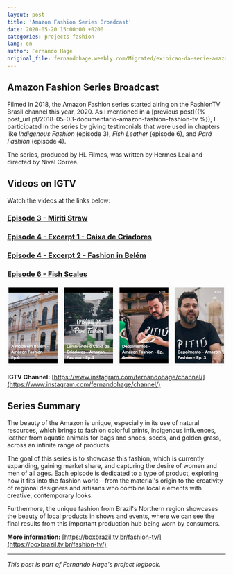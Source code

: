 ```yaml
---
layout: post
title: 'Amazon Fashion Series Broadcast'
date: 2020-05-20 15:00:00 +0200
categories: projects fashion
lang: en
author: Fernando Hage
original_file: fernandohage.weebly.com/Migrated/exibicao-da-serie-amazon-fashion.html
---
```


## Amazon Fashion Series Broadcast

Filmed in 2018, the Amazon Fashion series started airing on the FashionTV Brasil channel this year, 2020. As I mentioned in a [previous post]({% post_url pt/2018-05-03-documentario-amazon-fashion-fashion-tv %}), I participated in the series by giving testimonials that were used in chapters like *Indigenous Fashion* (episode 3), *Fish Leather* (episode 6), and *Pará Fashion* (episode 4).

The series, produced by HL Filmes, was written by Hermes Leal and directed by Nival Correa.

## Videos on IGTV

Watch the videos at the links below:

### [Episode 3 - Miriti Straw](https://www.instagram.com/tv/B-uPILRhgZK/?utm_source=ig_web_button_share_sheet)

### [Episode 4 - Excerpt 1 - Caixa de Criadores](https://www.instagram.com/tv/B_z1RpcBdW-/?utm_source=ig_web_copy_link)

### [Episode 4 - Excerpt 2 - Fashion in Belém](https://www.instagram.com/tv/B_3UwLrBuz5/?utm_source=ig_web_copy_link)

### [Episode 6 - Fish Scales](https://www.instagram.com/tv/B_qRrb3B8Uo/)


![Image from the Amazon Fashion series](/assets/images/2020-05-20-exibicao-serie-amazon-fashion-documentario.png)


**IGTV Channel:** [https://www.instagram.com/fernandohage/channel/](https://www.instagram.com/fernandohage/channel/)

## Series Summary

The beauty of the Amazon is unique, especially in its use of natural resources, which brings to fashion colorful prints, indigenous influences, leather from aquatic animals for bags and shoes, seeds, and golden grass, across an infinite range of products.

The goal of this series is to showcase this fashion, which is currently expanding, gaining market share, and capturing the desire of women and men of all ages. Each episode is dedicated to a type of product, exploring how it fits into the fashion world—from the material's origin to the creativity of regional designers and artisans who combine local elements with creative, contemporary looks.

Furthermore, the unique fashion from Brazil's Northern region showcases the beauty of local products in shows and events, where we can see the final results from this important production hub being worn by consumers.

**More information:** [https://boxbrazil.tv.br/fashion-tv/](https://boxbrazil.tv.br/fashion-tv/)

---

*This post is part of Fernando Hage's project logbook.*